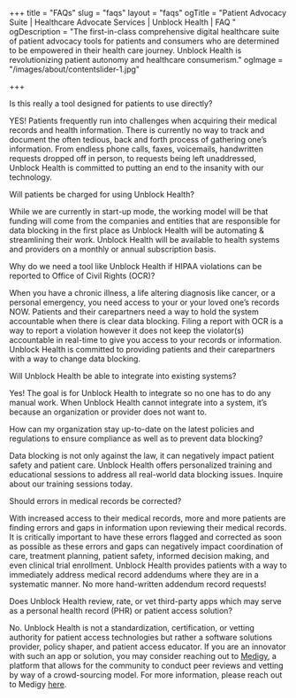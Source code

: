 +++
title = "FAQs"
slug = "faqs"
layout = "faqs"
ogTitle = "Patient Advocacy Suite | Healthcare Advocate Services | Unblock Health | FAQ "
ogDescription =  "The first-in-class comprehensive digital healthcare suite of patient advocacy tools for patients and consumers who are determined to be empowered in their health care journey. Unblock Health is revolutionizing patient autonomy and healthcare consumerism."
ogImage = "/images/about/contentslider-1.jpg"

+++

<div class="faq-title">Is this really a tool designed for patients to use directly?</div>

<p class="faq-content">YES! Patients frequently run into challenges when acquiring their medical records and health information. There is currently no way to track and document the often tedious, back and forth process of gathering one’s information. From endless phone calls, faxes, voicemails, handwritten requests dropped off in person, to requests being left unaddressed, Unblock Health is committed to putting an end to the insanity with our technology. </p>


<div class="faq-title">Will patients be charged for using Unblock Health?</div>

<p class="faq-content">While we are currently in start-up mode, the working model will be that funding will come from the companies and entities that are responsible for data blocking in the first place as Unblock Health will be automating & streamlining their work. Unblock Health will be available to health systems and providers on a monthly or annual subscription basis.</p>


<div class="faq-title">Why do we need a tool like Unblock Health if HIPAA violations can be reported to Office of Civil Rights (OCR)?</div>

<p class="faq-content">When you have a chronic illness, a life altering diagnosis like cancer, or a personal emergency, you need access to your or your loved one’s records NOW. Patients and their carepartners need a way to hold the system accountable when there is clear data blocking. Filing a report with OCR is a way to report a violation however it does not keep the violator(s) accountable in real-time to give you access to your records or information. Unblock Health is committed to providing patients and their carepartners with a way to change data blocking.</p>

<div class="faq-title">Will Unblock Health be able to integrate into existing systems?</div>

<p class="faq-content">Yes! The goal is for Unblock Health to integrate so no one has to do any manual work. When Unblock Health cannot integrate into a system, it’s because an organization or provider does not want to.</p>

<div class="faq-title">How can my organization stay up-to-date on the latest policies and regulations to ensure compliance as well as to prevent data blocking?</div>

<p class="faq-content">Data blocking is not only against the law, it can negatively impact patient safety and patient care. Unblock Health offers personalized training and educational sessions to address all real-world data blocking issues.  Inquire about our training sessions today.</p>

<div class="faq-title">Should errors in medical records be corrected?</div>


<p class="faq-content">With increased access to their medical records, more and more patients are finding errors and gaps in information upon reviewing their medical records. It is critically important to have these errors flagged and corrected as soon as possible as these errors and gaps can negatively impact coordination of care, treatment planning, patient safety, informed decision making, and even clinical trial enrollment.  Unblock Health provides patients with a way to immediately address medical record addendums where they are in a systematic manner. No more hand-written addendum record requests!</p>

<div class="faq-title">Does Unblock Health review, rate, or vet third-party apps which may serve as a personal health record (PHR) or patient access solution?</div>


<p class="faq-content">No. Unblock Health is not a standardization, certification, or vetting authority for patient access technologies but rather a software solutions provider, policy shaper, and patient access educator. If you are an innovator with such an app or solution, you may consider reaching out to <a href="https://www.medigy.com/" target="_blank">Medigy</a>, a platform that allows for the community to conduct peer reviews and vetting by way of a crowd-sourcing model. For more information, please reach out to Medigy <a href="https://www.medigy.com/contact-us/" target="_blank">here</a>.</p>






